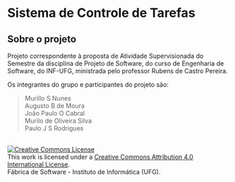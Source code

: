 # Sistema de Controle de Tarefas
## Sobre o projeto

Projeto correspondente à proposta de Atividade Supervisionada do Semestre da disciplina de Projeto de Software, do curso de Engenharia de Software, do INF-UFG, ministrada pelo professor Rubens de Castro Pereira.

Os integrantes do grupo e participantes do projeto são:

> Murillo S Nunes<br />
> Augusto B de Moura<br />
> João Paulo O Cabral<br />
> Murilo de Oliveira Silva<br />
> Paulo J S Rodrigues
<br />
<a rel="license" href="http://creativecommons.org/licenses/by/4.0/"><img alt="Creative Commons License" style="border-width:0" src="https://i.creativecommons.org/l/by/4.0/88x31.png" /></a><br />This work is licensed under a <a rel="license" href="http://creativecommons.org/licenses/by/4.0/">Creative Commons Attribution 4.0 International License</a>. 
<br />Fábrica de Software - Instituto de Informática (UFG).
